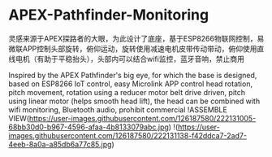 # APEX-Pathfinder-Monitoring
灵感来源于APEX探路者的大眼，为此设计了底座，基于ESP8266物联网控制，易微联APP控制头部旋转，俯仰运动，旋转使用减速电机皮带传动带动，俯仰使用直线电机（有助于平稳抬头），头部内可以结合wifi监控，蓝牙音响，禁止商用

Inspired by the APEX Pathfinder's big eye, for which the base is designed, based on ESP8266 IoT control, easy Microlink APP control head rotation, pitch movement, rotation using a reducer motor belt drive driven, pitch using linear motor (helps smooth head lift), the head can be combined with wifi monitoring, Bluetooth audio, prohibit commercial
!ASSEMBLE VIEW(https://user-images.githubusercontent.com/126187580/222131005-68bb30d0-b967-4596-afaa-4b8133079abc.jpg)
!(https://user-images.githubusercontent.com/126187580/222131138-f42ddca7-2ad7-4eeb-8a0a-a85db6a77c85.jpg)
